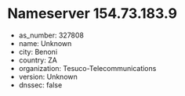 # Nameserver 154.73.183.9

* as_number: 327808
* name: Unknown
* city: Benoni
* country: ZA
* organization: Tesuco-Telecommunications
* version: Unknown
* dnssec: false

